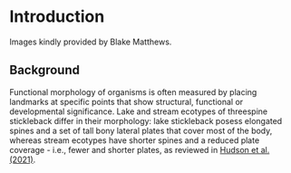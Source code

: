 # Introduction

Images kindly provided by Blake Matthews.

## Background

Functional morphology of organisms is often measured by placing landmarks at specific points that show structural, functional or developmental significance. Lake and stream ecotypes of threespine stickleback differ in their morphology: lake stickleback posess elongated spines and a set of tall bony lateral plates that cover most of the body, whereas stream ecotypes have shorter spines and a reduced plate coverage - i.e., fewer and shorter plates, as reviewed in [Hudson et al. (2021)](https://www.frontiersin.org/articles/10.3389/fevo.2020.611672/full).